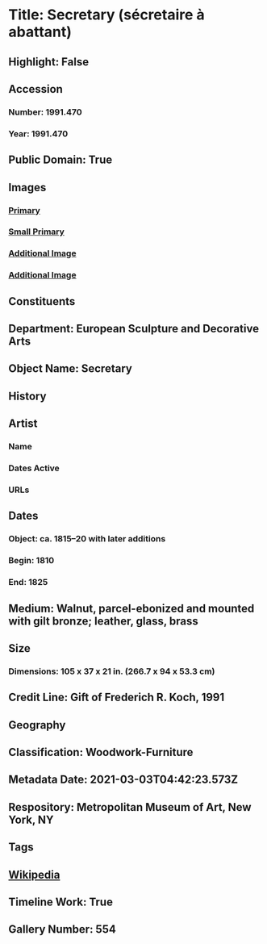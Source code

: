 # Title: Secretary (sécretaire à abattant)
## Highlight: False
## Accession
### Number: 1991.470
### Year: 1991.470
## Public Domain: True
## Images
### [Primary](https://images.metmuseum.org/CRDImages/es/original/DT6791.jpg)
### [Small Primary](https://images.metmuseum.org/CRDImages/es/web-large/DT6791.jpg)
### [Additional Image](https://images.metmuseum.org/CRDImages/es/original/DT6792.jpg)
### [Additional Image](https://images.metmuseum.org/CRDImages/es/original/ES5449.jpg)
## Constituents
## Department: European Sculpture and Decorative Arts
## Object Name: Secretary
## History
## Artist
### Name
### Dates Active
### URLs
## Dates
### Object: ca. 1815–20 with later additions
### Begin: 1810
### End: 1825
## Medium: Walnut, parcel-ebonized and mounted with gilt bronze; leather, glass, brass
## Size
### Dimensions: 105 x 37 x 21 in. (266.7 x 94 x 53.3 cm)
## Credit Line: Gift of Frederich R. Koch, 1991
## Geography
## Classification: Woodwork-Furniture
## Metadata Date: 2021-03-03T04:42:23.573Z
## Respository: Metropolitan Museum of Art, New York, NY
## Tags
## [Wikipedia](https://www.wikidata.org/wiki/Q97417807)
## Timeline Work: True
## Gallery Number: 554
